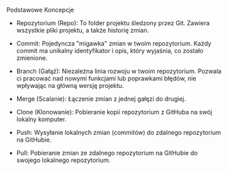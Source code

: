 Podstawowe Koncepcje

- Repozytorium (Repo): To folder projektu śledzony przez Git. Zawiera wszystkie pliki projektu, a także historię zmian.

- Commit: Pojedyncza "migawka" zmian w twoim repozytorium. Każdy commit ma unikalny identyfikator i opis, który wyjaśnia, co zostało zmienione.

- Branch (Gałąź): Niezależna linia rozwoju w twoim repozytorium. Pozwala ci pracować nad nowymi funkcjami lub poprawkami błędów, nie wpływając na główną wersję projektu.

- Merge (Scalanie): Łączenie zmian z jednej gałęzi do drugiej.

- Clone (Klonowanie): Pobieranie kopii repozytorium z GitHuba na swój lokalny komputer.

- Push: Wysyłanie lokalnych zmian (commitów) do zdalnego repozytorium na GitHubie.

- Pull: Pobieranie zmian ze zdalnego repozytorium na GitHubie do swojego lokalnego repozytorium.